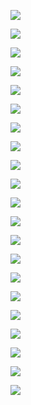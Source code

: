 ![](https://images.velog.io/images/aioptlab/post/39b88904-3602-4b53-bff7-5ae7a30d3709/%EC%8A%AC%EB%9D%BC%EC%9D%B4%EB%93%9C1.PNG)

![](https://images.velog.io/images/aioptlab/post/e8e210ac-c029-4b68-9226-b270a37b44fb/%EC%8A%AC%EB%9D%BC%EC%9D%B4%EB%93%9C2.PNG)

![](https://images.velog.io/images/aioptlab/post/a9036172-9712-4bd6-83d8-f617a9a727e7/%EC%8A%AC%EB%9D%BC%EC%9D%B4%EB%93%9C3.PNG)

![](https://images.velog.io/images/aioptlab/post/63de531c-c100-46ac-89f5-84deddbcf499/%EC%8A%AC%EB%9D%BC%EC%9D%B4%EB%93%9C4.PNG)

![](https://images.velog.io/images/aioptlab/post/63c339ad-8650-42b2-ac99-8e4a74f659ef/%EC%8A%AC%EB%9D%BC%EC%9D%B4%EB%93%9C5.PNG)

![](https://images.velog.io/images/aioptlab/post/fe5943b1-1bd5-40b0-b350-4c9201955880/%EC%8A%AC%EB%9D%BC%EC%9D%B4%EB%93%9C6.PNG)

![](https://images.velog.io/images/aioptlab/post/4bd4d27f-f309-439a-9561-0f13bbc74205/%EC%8A%AC%EB%9D%BC%EC%9D%B4%EB%93%9C7.PNG)

![](https://images.velog.io/images/aioptlab/post/0eb3f04d-fd51-451b-95ec-0b7d86efdb16/%EC%8A%AC%EB%9D%BC%EC%9D%B4%EB%93%9C8.PNG)

![](https://images.velog.io/images/aioptlab/post/66cc196a-0235-4768-95c4-1dc58aa5118c/%EC%8A%AC%EB%9D%BC%EC%9D%B4%EB%93%9C9.PNG)

![](https://images.velog.io/images/aioptlab/post/58cd5fad-6306-46f8-a760-79f1ce366f13/%EC%8A%AC%EB%9D%BC%EC%9D%B4%EB%93%9C10.PNG)

![](https://images.velog.io/images/aioptlab/post/6c043f88-ccee-4902-ad13-797c476449f1/%EC%8A%AC%EB%9D%BC%EC%9D%B4%EB%93%9C11.PNG)

![](https://images.velog.io/images/aioptlab/post/6bf20e1e-4842-4710-b921-d5c9e9038c17/%EC%8A%AC%EB%9D%BC%EC%9D%B4%EB%93%9C12.PNG)

![](https://images.velog.io/images/aioptlab/post/d27aeb0c-2eb8-4937-aafa-330132cd6d3b/%EC%8A%AC%EB%9D%BC%EC%9D%B4%EB%93%9C13.PNG)

![](https://images.velog.io/images/aioptlab/post/7ce506eb-9807-43a1-a37d-9e20effbf02b/%EC%8A%AC%EB%9D%BC%EC%9D%B4%EB%93%9C14.PNG)

![](https://images.velog.io/images/aioptlab/post/560b9784-16b9-44e1-9bb6-fff6a3e4f268/%EC%8A%AC%EB%9D%BC%EC%9D%B4%EB%93%9C15.PNG)

![](https://images.velog.io/images/aioptlab/post/fac214f8-d7c4-479b-a3df-19ee0441b4b4/%EC%8A%AC%EB%9D%BC%EC%9D%B4%EB%93%9C16.PNG)

![](https://images.velog.io/images/aioptlab/post/ff751c6b-3528-4a19-a668-de6a6b2381af/%EC%8A%AC%EB%9D%BC%EC%9D%B4%EB%93%9C17.PNG)

![](https://images.velog.io/images/aioptlab/post/fc6aed1b-298a-4098-9bfc-294df98d415a/%EC%8A%AC%EB%9D%BC%EC%9D%B4%EB%93%9C18.PNG)

![](https://images.velog.io/images/aioptlab/post/51d5804a-1f9e-4c5d-a023-41f54cd39d0b/%EC%8A%AC%EB%9D%BC%EC%9D%B4%EB%93%9C19.PNG)

![](https://images.velog.io/images/aioptlab/post/c374ba66-9a5e-458d-94ec-f4aa9dd31317/%EC%8A%AC%EB%9D%BC%EC%9D%B4%EB%93%9C20.PNG)

![](https://images.velog.io/images/aioptlab/post/34887091-dee8-435c-8a20-bbb31d651a34/%EC%8A%AC%EB%9D%BC%EC%9D%B4%EB%93%9C21.PNG)

